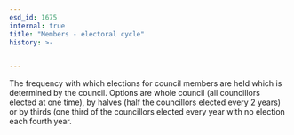 ```yaml
---
esd_id: 1675
internal: true
title: "Members - electoral cycle"
history: >-
  

---
```


The frequency with which elections for council members are held which is determined by the council.  Options are whole council (all councillors elected at one time), by halves (half the councillors elected every 2 years) or by thirds (one third of the councillors elected every year with no election each fourth year.


